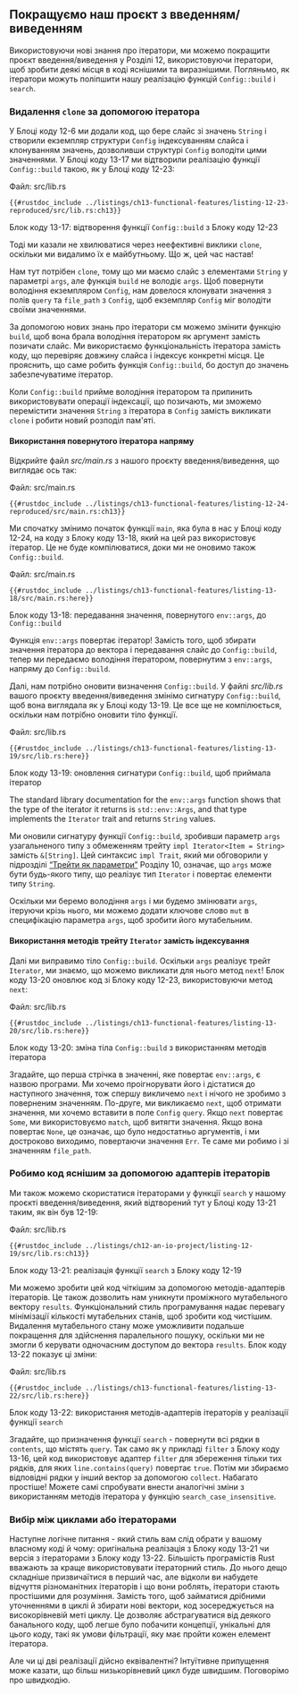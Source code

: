 ## Покращуємо наш проєкт з введенням/виведенням

Використовуючи нові знання про ітератори, ми можемо покращити проєкт введення/виведення у Розділі 12, використовуючи ітератори, щоб зробити деякі місця в коді яснішими та виразнішими. Погляньмо, як ітератори можуть поліпшити нашу реалізацію функцій `Config::build` і `search`.

### Видалення `clone` за допомогою ітератора

У Блоці коду 12-6 ми додали код, що бере слайс зі значень `String` і створили екземпляр структури `Config` індексуванням слайса і клонуванням значень, дозволивши структурі `Config` володіти цими значеннями. У Блоці коду 13-17 ми відтворили реалізацію функції `Config::build` такою, як у Блоці коду 12-23:

<span class="filename">Файл: src/lib.rs</span>

```rust,ignore
{{#rustdoc_include ../listings/ch13-functional-features/listing-12-23-reproduced/src/lib.rs:ch13}}
```


<span class="caption">Блок коду 13-17: відтворення функції `Config::build` з Блоку коду 12-23</span>

Тоді ми казали не хвилюватися через неефективні виклики `clone`, оскільки ми видалимо їх e майбутньому. Що ж, цей час настав!

Нам тут потрібен `clone`, тому що ми маємо слайс з елементами `String` у параметрі `args`, але функція `build` не володіє `args`. Щоб повернути володіння екземпляром `Config`, нам довелося клонувати значення з полів `query` та `file_path` з `Config`, щоб екземпляр `Config` міг володіти своїми значеннями.

За допомогою нових знань про ітератори см можемо змінити функцію `build`, щоб вона брала володіння ітератором як аргумент замість позичати слайс. Ми використаємо функціональність ітератора замість коду, що перевіряє довжину слайса і індексує конкретні місця. Це прояснить, що саме робить функція `Config::build`, бо доступ до значень забезпечуватиме ітератор.

Коли `Config::build` прийме володіння ітератором та припинить використовувати операції індексації, що позичають, ми зможемо перемістити значення `String` з ітератора в `Config` замість викликати `clone` і робити новий розподіл пам'яті.

#### Використання повернутого ітератора напряму

Відкрийте файл *src/main.rs* з нашого проєкту введення/виведення, що виглядає ось так:

<span class="filename">Файл: src/main.rs</span>

```rust,ignore
{{#rustdoc_include ../listings/ch13-functional-features/listing-12-24-reproduced/src/main.rs:ch13}}
```

Ми спочатку змінимо початок функції `main`, яка була в нас у Блоці коду 12-24, на коду з Блоку коду 13-18, який на цей раз використовує ітератор. Це не буде компілюватися, доки ми не оновимо також `Config::build`.

<span class="filename">Файл: src/main.rs</span>

```rust,ignore,does_not_compile
{{#rustdoc_include ../listings/ch13-functional-features/listing-13-18/src/main.rs:here}}
```


<span class="caption">Блок коду 13-18: передавання значення, повернутого `env::args`, до `Config::build`</span>

Функція `env::args` повертає ітератор! Замість того, щоб збирати значення ітератора до вектора і передавання слайс до `Config::build`, тепер ми передаємо володіння ітератором, повернутим з `env::args`, напряму до `Config::build`.

Далі, нам потрібно оновити визначення `Config::build`. У файлі *src/lib.rs* вашого проєкту введення/виведення змінімо сигнатуру `Config::build`, щоб вона виглядала як у Блоці коду 13-19. Це все ще не компілюється, оскільки нам потрібно оновити тіло функції.

<span class="filename">Файл: src/lib.rs</span>

```rust,ignore,does_not_compile
{{#rustdoc_include ../listings/ch13-functional-features/listing-13-19/src/lib.rs:here}}
```


<span class="caption">Блок коду 13-19: оновлення сигнатури `Config::build`, щоб приймала ітератор</span>

The standard library documentation for the `env::args` function shows that the type of the iterator it returns is `std::env::Args`, and that type implements the `Iterator` trait and returns `String` values.

Ми оновили сигнатуру функції `Config::build`, зробивши параметр `args` узагальненого типу з обмеженням трейту `impl Iterator<Item = String>` замість `&[String]`. Цей синтаксис `impl Trait`, який ми обговорили у підрозділі [“Трейти як параметри”][impl-trait]<!-- ignore --> Розділу 10, означає, що `args` може бути будь-якого типу, що реалізує тип `Iterator` і повертає елементи типу `String`.

Оскільки ми беремо володіння `args` і ми будемо змінювати `args`, ітеруючи крізь нього, ми можемо додати ключове слово `mut` в специфікацію параметра `args`, щоб зробити його мутабельним.

#### Використання методів трейту `Iterator` замість індексування

Далі ми виправимо тіло `Config::build`. Оскільки `args` реалізує трейт `Iterator`, ми знаємо, що можемо викликати для нього метод `next`! Блок коду 13-20 оновлює код зі Блоку коду 12-23, використовуючи метод `next`:

<span class="filename">Файл: src/lib.rs</span>

```rust,noplayground
{{#rustdoc_include ../listings/ch13-functional-features/listing-13-20/src/lib.rs:here}}
```


<span class="caption">Блок коду 13-20: зміна тіла `Config::build` з використанням методів ітератора</span>

Згадайте, що перша стрічка в значенні, яке повертає `env::args`, є назвою програми. Ми хочемо проігнорувати його і дістатися до наступного значення, тож спершу викличемо `next` і нічого не зробимо з поверненим значенням. По-друге, ми викликаємо `next`, щоб отримати значення, ми хочемо вставити в поле `Config` `query`. Якщо `next` повертає `Some`, ми використовуємо `match`, щоб витягти значення. Якщо вона повертає `None`, це означає, що було недостатньо аргументів, і ми достроково виходимо, повертаючи значення `Err`. Те саме ми робимо і зі значенням `file_path`.

### Робимо код яснішим за допомогою адаптерів ітераторів

Ми також можемо скористатися ітераторами у функції `search` у нашому проєкті введення/виведення, який відтворений тут у Блоці коду 13-21 таким, як він був 12-19:

<span class="filename">Файл: src/lib.rs</span>

```rust,ignore
{{#rustdoc_include ../listings/ch12-an-io-project/listing-12-19/src/lib.rs:ch13}}
```


<span class="caption">Блок коду 13-21: реалізація функції `search` з Блоку коду 12-19</span>

Ми можемо зробити цей код чіткішим за допомогою методів-адаптерів ітераторів. Це також дозволить нам уникнути проміжного мутабельного вектору `results`. Функціональний стиль програмування надає перевагу мінімізації кількості мутабельних станів, щоб зробити код чистішим. Видалення мутабельного стану може уможливити подальше покращення для здійснення паралельного пошуку, оскільки ми не змогли б керувати одночасним доступом до вектора `results`. Блок коду 13-22 показує ці зміни:

<span class="filename">Файл: src/lib.rs</span>

```rust,ignore
{{#rustdoc_include ../listings/ch13-functional-features/listing-13-22/src/lib.rs:here}}
```


<span class="caption">Блок коду 13-22: використання методів-адаптерів ітераторів у реалізації функції `search`</span>

Згадайте, що призначення функції `search` - повернути всі рядки в `contents`, що містять `query`. Так само як у прикладі `filter` з Блоку коду 13-16, цей код використовує адаптер `filter` для збереження тільки тих рядків, для яких `line.contains(query)` повертає `true`. Потім ми збираємо відповідні рядки у інший вектор за допомогою `collect`. Набагато простіше! Можете самі спробувати внести аналогічні зміни з використанням методів ітератора у функцію `search_case_insensitive`.

### Вибір між циклами або ітераторами

Наступне логічне питання - який стиль вам слід обрати у вашому власному коді й чому: оригінальна реалізація з Блоку коду 13-21 чи версія з ітераторами з Блоку коду 13-22. Більшість програмістів Rust вважають за краще використовувати ітераторний стиль. До нього дещо складніше призвичаїтися в перший час, але відколи ви набудете відчуття різноманітних ітераторів і що вони роблять, ітератори стають простішими для розуміння. Замість того, щоб займатися дрібними уточненнями в циклі й збирати нові вектори, код зосереджується на високорівневій меті циклу. Це дозволяє абстрагуватися від деякого банального коду, щоб легше було побачити концепції, унікальні для цього коду, такі як умови фільтрації, яку має пройти кожен елемент ітератора.

Але чи ці дві реалізації дійсно еквівалентні? Інтуїтивне припущення може казати, що більш низькорівневий цикл буде швидшим. Поговорімо про швидкодію.

[impl-trait]: ch10-02-traits.html#traits-as-parameters
